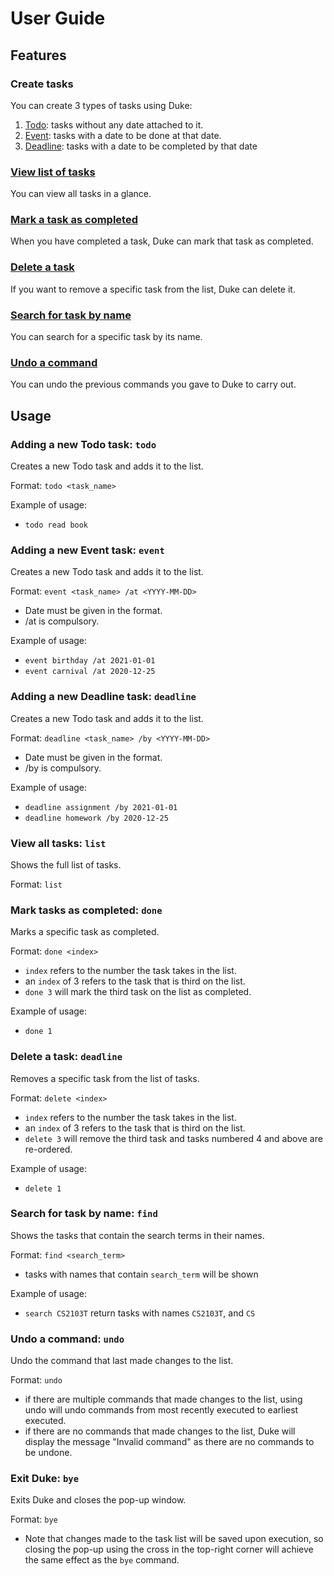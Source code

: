 # User Guide

## Features 

### Create tasks

You can create 3 types of tasks using Duke:
1. [Todo](#adding-a-new-todo-task-todo): tasks without any date attached to it.
2. [Event](#adding-a-new-deadline-task-deadline): tasks with a date to be done at that date.
3. [Deadline](#adding-a-new-event-task-event): tasks with a date to be completed by that date

### [View list of tasks](#view-all-tasks-list)

You can view all tasks in a glance.

### [Mark a task as completed](#mark-tasks-as-completed-done)

When you have completed a task, Duke can mark that task as completed.

### [Delete a task](#delete-a-task-deadline)

If you want to remove a specific task from the list, Duke can delete it.


### [Search for task by name](#search-for-task-by-name-find)

You can search for a specific task by its name.

### [Undo a command](#undo-a-command-undo)

You can undo the previous commands you gave to Duke to carry out.

## Usage

### Adding a new Todo task: `todo`

Creates a new Todo task and adds it to the list.

Format: `todo <task_name>`

Example of usage: 
* `todo read book`

### Adding a new Event task: `event`

Creates a new Todo task and adds it to the list.

Format: `event <task_name> /at <YYYY-MM-DD>`
* Date must be given in the <YYYY-MM-DD> format.
* /at is compulsory.

Example of usage:
* `event birthday /at 2021-01-01`
* `event carnival /at 2020-12-25`

### Adding a new Deadline task: `deadline`

Creates a new Todo task and adds it to the list.

Format: `deadline <task_name> /by <YYYY-MM-DD>`
* Date must be given in the <YYYY-MM-DD> format.
* /by is compulsory.

Example of usage:
* `deadline assignment /by 2021-01-01`
* `deadline homework /by 2020-12-25`

### View all tasks: `list`

Shows the full list of tasks.

Format: `list`

### Mark tasks as completed: `done`

Marks a specific task as completed.

Format: `done <index>`
* `index` refers to the number the task takes in the list.
* an `index` of 3 refers to the task that is third on the list.
* `done 3` will mark the third task on the list as completed. 

Example of usage:
* `done 1`

### Delete a task: `deadline`

Removes a specific task from the list of tasks.

Format: `delete <index>`
* `index` refers to the number the task takes in the list.
* an `index` of 3 refers to the task that is third on the list.
* `delete 3` will remove the third task and tasks numbered 4 and above are re-ordered.

Example of usage:
* `delete 1`

### Search for task by name: `find`

Shows the tasks that contain the search terms in their names.

Format: `find <search_term>`
* tasks with names that contain `search_term` will be shown

Example of usage:
* `search CS2103T` return tasks with names `CS2103T`, and `CS`

### Undo a command: `undo`

Undo the command that last made changes to the list.

Format: `undo`
* if there are multiple commands that made changes to the list, using undo will undo commands from most recently
executed to earliest executed.
* if there are no commands that made changes to the list, Duke will display the message "Invalid command" as there are 
no commands to be undone.
  
### Exit Duke: `bye`

Exits Duke and closes the pop-up window. 

Format: `bye`
* Note that changes made to the task list will be saved upon execution, so closing the pop-up using the cross in the
top-right corner will achieve the same effect as the `bye` command.
